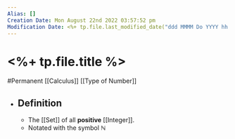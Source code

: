 ```yaml
---
Alias: []
Creation Date: Mon August 22nd 2022 03:57:52 pm 
Modification Date: <%+ tp.file.last_modified_date("ddd MMMM Do YYYY hh:mm:ss a") %>
---
```

# <%+ tp.file.title %>
#Permanent [[Calculus]] [[Type of Number]]

- ## Definition
	- The [[Set]] of all **positive** [[Integer]].
	- Notated with the symbol ℕ